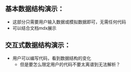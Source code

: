 ## 基本数据结构演示：

- 这部分只需要用户输入数据或模拟数据即可，无需任何代码
- 可以结合文档mdx展示

## 交互式数据结构演示：

- 用户可以编写代码，看到数据结构的变化
  - 但是要怎么限定用户的代码不要太离谱到无法解析？
